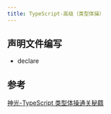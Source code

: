 ```yaml
---
title: TypeScript-高级（类型体操）
---
```


## 声明文件编写

- declare










## 参考

[神光-TypeScript 类型体操通关秘籍](https://juejin.cn/book/7047524421182947366)
